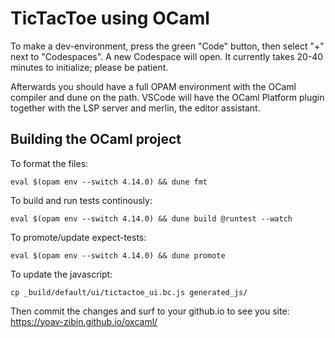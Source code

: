 # TicTacToe using OCaml

To make a dev-environment, press the green "Code" button, then select "+" next to "Codespaces".  A new Codespace will open.  It currently takes 20-40 minutes to initialize; please be patient.

Afterwards you should have a full OPAM environment with the OCaml compiler and dune on the path.  VSCode will have the OCaml Platform plugin together with the LSP server and merlin, the editor assistant.

## Building the OCaml project
To format the files:
```shell
eval $(opam env --switch 4.14.0) && dune fmt
```

To build and run tests continously:
```shell
eval $(opam env --switch 4.14.0) && dune build @runtest --watch
```

To promote/update expect-tests:
```shell
eval $(opam env --switch 4.14.0) && dune promote
```

To update the javascript:
```shell
cp _build/default/ui/tictactoe_ui.bc.js generated_js/
```
Then commit the changes and surf to your github.io to see you site:
https://yoav-zibin.github.io/oxcaml/


